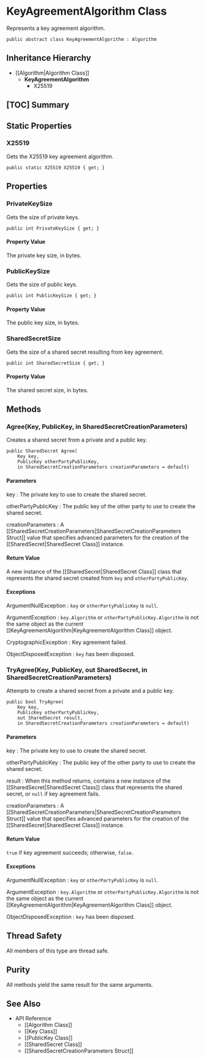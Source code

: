 # KeyAgreementAlgorithm Class

Represents a key agreement algorithm.

    public abstract class KeyAgreementAlgorithm : Algorithm


## Inheritance Hierarchy

* [[Algorithm|Algorithm Class]]
    * **KeyAgreementAlgorithm**
        * X25519


## [TOC] Summary


## Static Properties


### X25519

Gets the X25519 key agreement algorithm.

    public static X25519 X25519 { get; }


## Properties


### PrivateKeySize

Gets the size of private keys.

    public int PrivateKeySize { get; }

#### Property Value

The private key size, in bytes.


### PublicKeySize

Gets the size of public keys.

    public int PublicKeySize { get; }

#### Property Value

The public key size, in bytes.


### SharedSecretSize

Gets the size of a shared secret resulting from key agreement.

    public int SharedSecretSize { get; }

#### Property Value

The shared secret size, in bytes.


## Methods


### Agree(Key, PublicKey, in SharedSecretCreationParameters)

Creates a shared secret from a private and a public key.

    public SharedSecret Agree(
        Key key,
        PublicKey otherPartyPublicKey,
        in SharedSecretCreationParameters creationParameters = default)

#### Parameters

key
: The private key to use to create the shared secret.

otherPartyPublicKey
: The public key of the other party to use to create the shared secret.

creationParameters
: A [[SharedSecretCreationParameters|SharedSecretCreationParameters Struct]]
    value that specifies advanced parameters for the creation of the
    [[SharedSecret|SharedSecret Class]] instance.

#### Return Value

A new instance of the [[SharedSecret|SharedSecret Class]] class that represents
the shared secret created from `key` and `otherPartyPublicKey`.

#### Exceptions

ArgumentNullException
: `key` or `otherPartyPublicKey` is `null`.

ArgumentException
: `key.Algorithm` or `otherPartyPublicKey.Algorithm` is not the same object as
    the current [[KeyAgreementAlgorithm|KeyAgreementAlgorithm Class]] object.

CryptographicException
: Key agreement failed.

ObjectDisposedException
: `key` has been disposed.


### TryAgree(Key, PublicKey, out SharedSecret, in SharedSecretCreationParameters)

Attempts to create a shared secret from a private and a public key.

    public bool TryAgree(
        Key key,
        PublicKey otherPartyPublicKey,
        out SharedSecret result,
        in SharedSecretCreationParameters creationParameters = default)

#### Parameters

key
: The private key to use to create the shared secret.

otherPartyPublicKey
: The public key of the other party to use to create the shared secret.

result
: When this method returns, contains a new instance of the
    [[SharedSecret|SharedSecret Class]] class that represents the shared
    secret, or `null` if key agreement fails.

creationParameters
: A [[SharedSecretCreationParameters|SharedSecretCreationParameters Struct]]
    value that specifies advanced parameters for the creation of the
    [[SharedSecret|SharedSecret Class]] instance.

#### Return Value

`true` if key agreement succeeds; otherwise, `false`.

#### Exceptions

ArgumentNullException
: `key` or `otherPartyPublicKey` is `null`.

ArgumentException
: `key.Algorithm` or `otherPartyPublicKey.Algorithm` is not the same object as
    the current [[KeyAgreementAlgorithm|KeyAgreementAlgorithm Class]] object.

ObjectDisposedException
: `key` has been disposed.


## Thread Safety

All members of this type are thread safe.


## Purity

All methods yield the same result for the same arguments.


## See Also

* API Reference
    * [[Algorithm Class]]
    * [[Key Class]]
    * [[PublicKey Class]]
    * [[SharedSecret Class]]
    * [[SharedSecretCreationParameters Struct]]
